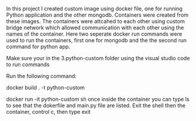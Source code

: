 In this project I created custom image using docker file, one for running Python application and the other mongodb. Containers were created from these images. The containers were attcahed to each other using custom bridge network which allowed communication with each other using the names of the container. Here two seperate docker run commands were used to run the containers, first one for mongodb and the the second run command for python app.

Make sure your in the 3.python-custom folder using the visual studio code to run commands

Run the following command:

docker build . -t python-custom

docker run -it python-custom sh
once inside the container you can type ls to see that the dokerfile and main.py file are listed. Exit the shell then the container, control c, then type exit


